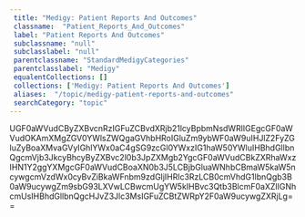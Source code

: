 ```yaml
--- 
 title: "Medigy: Patient Reports And Outcomes" 
 classname:  "Patient_Reports_And_Outcomes" 
 label: "Patient Reports And Outcomes" 
 subclassname: "null" 
 subclasslabel: "null" 
 parentclassname: "StandardMedigyCategories" 
 parentclasslabel: "Medigy" 
 equalentCollections: [] 
 collections: ['Medigy: Patient Reports And Outcomes']
 aliases:  "/topic/medigy-patient-reports-and-outcomes"  
 searchCategory: "topic" 
---
```

UGF0aWVudCByZXBvcnRzIGFuZCBvdXRjb21lcyBpbmNsdWRlIGEgcGF0aWVudOKAmXMgZGV0YWlsZWQgaGVhbHRoIGluZm9ybWF0aW9uIHJlZ2FyZGluZyBoaXMvaGVyIGhlYWx0aC4gSG9zcGl0YWxzIG1haW50YWluIHBhdGllbnQgcmVjb3JkcyBhcyByZXBvc2l0b3JpZXMgb2YgcGF0aWVudCBkZXRhaWxzIHN1Y2ggYXMgcGF0aWVudCBoaXN0b3J5LCBjbGluaWNhbCBmaW5kaW5ncywgcmVzdWx0cyBvZiBkaWFnbm9zdGljIHRlc3RzLCB0cmVhdG1lbnQgb3B0aW9ucywgZm9sbG93LXVwLCBwcmUgYW5kIHBvc3Qtb3BlcmF0aXZlIGNhcmUsIHBhdGllbnQgcHJvZ3Jlc3MsIGFuZCBtZWRpY2F0aW9ucywgZXRjLg==